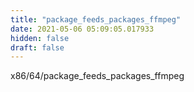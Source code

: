 ```yaml
---
title: "package_feeds_packages_ffmpeg"
date: 2021-05-06 05:09:05.017933
hidden: false
draft: false
---
```


x86/64/package_feeds_packages_ffmpeg

